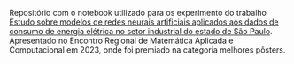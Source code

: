 Repositório com o notebook utilizado para os experimento do trabalho [Estudo sobre modelos de redes neurais artificiais aplicados aos dados de consumo de energia elétrica no setor industrial do estado de São Paulo](https://www.even3.com.br/anais/encontro-regional-de-matematica-aplicada-e-computacional-ermac-rj-simposio-1-decada-ppg-mcct-295052/707764-estudo-sobre-modelos-de-redes-neurais-artificiais-aplicados-aos-dados-de-consumo-de-energia-eletrica-no-setor-ind). Apresentado no Encontro Regional de Matemática Aplicada e Computacional em 2023, onde foi premiado na categoria melhores pôsters.
